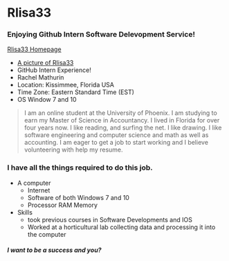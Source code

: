 # **Rlisa33**
### Enjoying Github Intern Software Delevopment Service!
[Rlisa33 Homepage](https://github.com/Rlisa33/Rlisa33.github.io)
- [A picture of Rlisa33](win_20170328_20_18_28_pro)
- GitHub Intern Experience!
- Rachel Mathurin
- Location: Kissimmee, Florida USA
- Time Zone: Eastern Standard Time (EST)
- OS Window 7 and 10
> I am an online student at the University of Phoenix. I am studying to earn my Master of Science in Accountancy. 
 I lived in Florida for over four years now. I like reading, and surfing the net. I like drawing. 
 I like software engineering and computer science and math as well as accounting.
 I am eager to get a job to start working and I believe volunteering with help my resume.
 
 ### I have all the things required to do this job.
 * A computer
    * Internet
    * Software of both Windows 7 and 10
    * Processor RAM Memory 
 * Skills 
    * took previous courses in Software Developments and IOS
    * Worked at a horticultural lab collecting data and processing it into the computer
 #### _I want to be a success and you?_
